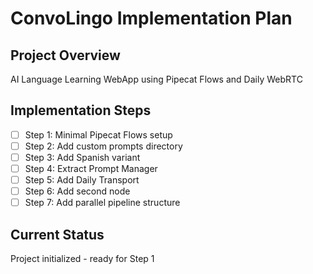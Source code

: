 # ConvoLingo Implementation Plan

## Project Overview
AI Language Learning WebApp using Pipecat Flows and Daily WebRTC

## Implementation Steps
- [ ] Step 1: Minimal Pipecat Flows setup
- [ ] Step 2: Add custom prompts directory
- [ ] Step 3: Add Spanish variant
- [ ] Step 4: Extract Prompt Manager
- [ ] Step 5: Add Daily Transport
- [ ] Step 6: Add second node
- [ ] Step 7: Add parallel pipeline structure

## Current Status
Project initialized - ready for Step 1
